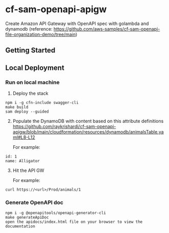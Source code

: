 # cf-sam-openapi-apigw
Create Amazon API Gateway with OpenAPI spec with golambda and dynamodb (reference: https://github.com/aws-samples/cf-sam-openapi-file-organization-demo/tree/main)

## Getting Started

## Local Deployment

### Run on local machine
1. Deploy the stack
```
npm i -g cfn-include swagger-cli
make build
sam deploy --guided
```

2. Populate the DynamoDB with content based on this attribute definitions https://github.com/raykrishardi/cf-sam-openapi-apigw/blob/main/cloudformation/resources/dynamodb/animalsTable.yaml#L8-L12
  
   For example:
```
id: 1
name: Alligator
```

3. Hit the API GW
  
   For example:
```
curl https://<url>/Prod/animals/1
```

### Generate OpenAPI doc
```
npm i -g @openapitools/openapi-generator-cli
make generateApiDoc
open the apidocs/index.html file on your browser to view the documentation
```
